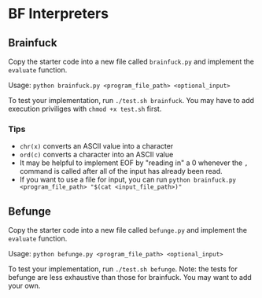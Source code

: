 # BF Interpreters

## Brainfuck

Copy the starter code into a new file called `brainfuck.py` and implement the `evaluate` function.

Usage: `python brainfuck.py <program_file_path> <optional_input>`

To test your implementation, run `./test.sh brainfuck`. You may have to add execution priviliges with `chmod +x test.sh` first.

### Tips

- `chr(x)` converts an ASCII value into a character
- `ord(c)` converts a character into an ASCII value
- It may be helpful to implement EOF by "reading in" a 0 whenever the `,` command is called after all of the input has already been read.
- If you want to use a file for input, you can run `python brainfuck.py <program_file_path> "$(cat <input_file_path>)"`

## Befunge

Copy the starter code into a new file called `befunge.py` and implement the `evaluate` function.

Usage: `python befunge.py <program_file_path> <optional_input>`

To test your implementation, run `./test.sh befunge`. Note: the tests for befunge are less exhaustive than those for brainfuck. You may want to add your own.
